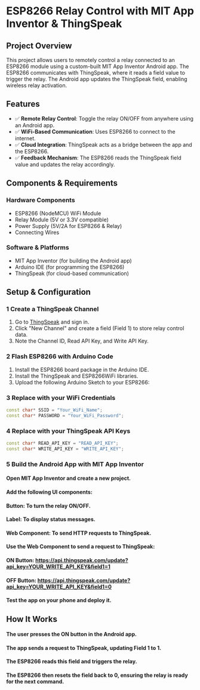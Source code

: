 # ESP8266 Relay Control with MIT App Inventor & ThingSpeak
## Project Overview
This project allows users to remotely control a relay connected to an ESP8266 module using a custom-built MIT App Inventor Android app. The ESP8266 communicates with ThingSpeak, where it reads a field value to trigger the relay. The Android app updates the ThingSpeak field, enabling wireless relay activation.
## Features

- ✅ **Remote Relay Control**: Toggle the relay ON/OFF from anywhere using an Android app.
- ✅ **WiFi-Based Communication**: Uses ESP8266 to connect to the internet.
- ✅ **Cloud Integration**: ThingSpeak acts as a bridge between the app and the ESP8266.
- ✅ **Feedback Mechanism**: The ESP8266 reads the ThingSpeak field value and updates the relay accordingly.

## Components & Requirements
### Hardware Components

- ESP8266 (NodeMCU) WiFi Module
- Relay Module (5V or 3.3V compatible)
- Power Supply (5V/2A for ESP8266 & Relay)
- Connecting Wires

### Software & Platforms

- MIT App Inventor (for building the Android app)
- Arduino IDE (for programming the ESP8266)
- ThingSpeak (for cloud-based communication)

## Setup & Configuration
### 1 Create a ThingSpeak Channel

1. Go to [ThingSpeak](https://thingspeak.com) and sign in.
2. Click "New Channel" and create a field (Field 1) to store relay control data.
3. Note the Channel ID, Read API Key, and Write API Key.

### 2 Flash ESP8266 with Arduino Code

1. Install the ESP8266 board package in the Arduino IDE.
2. Install the ThingSpeak and ESP8266WiFi libraries.
3. Upload the following Arduino Sketch to your ESP8266:
### 3 Replace with your WiFi Credentials
```cpp
const char* SSID = "Your_WiFi_Name";  
const char* PASSWORD = "Your_WiFi_Password";  
```
### 4 Replace with your ThingSpeak API Keys
```cpp
const char* READ_API_KEY = "READ_API_KEY";  
const char* WRITE_API_KEY = "WRITE_API_KEY";   
```
### 5 Build the Android App with MIT App Inventor
#### Open MIT App Inventor and create a new project.
#### Add the following UI components:
#### Button: To turn the relay ON/OFF.
#### Label: To display status messages.
#### Web Component: To send HTTP requests to ThingSpeak.
#### Use the Web Component to send a request to ThingSpeak:
#### ON Button: https://api.thingspeak.com/update?api_key=YOUR_WRITE_API_KEY&field1=1
#### OFF Button: https://api.thingspeak.com/update?api_key=YOUR_WRITE_API_KEY&field1=0
#### Test the app on your phone and deploy it.
## How It Works
#### The user presses the ON button in the Android app.
#### The app sends a request to ThingSpeak, updating Field 1 to 1.
#### The ESP8266 reads this field and triggers the relay.
#### The ESP8266 then resets the field back to 0, ensuring the relay is ready for the next command.
